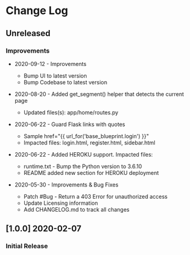 # Change Log

## Unreleased
### Improvements

- 2020-09-12 - Improvements
    - Bump UI to latest version
    - Bump Codebase to latest version

- 2020-08-20 - Added get_segment() helper that detects the current page
    - Updated files(s): app/home/routes.py

- 2020-06-22 - Guard Flask links with quotes
    - Sample href="{{ url_for('base_blueprint.login') }}"
    - Impacted files: login.html, register.html, sidebar.html

- 2020-06-22 - Added HEROKU support. Impacted files:
    - runtime.txt - Bump the Python version to 3.6.10
    - README added new section for HEROKU deployment

- 2020-05-30 - Improvements & Bug Fixes
    - Patch #Bug - Return a 403 Error for unauthorized access
    - Update Licensing information
    - Add CHANGELOG.md to track all changes

## [1.0.0] 2020-02-07
### Initial Release
